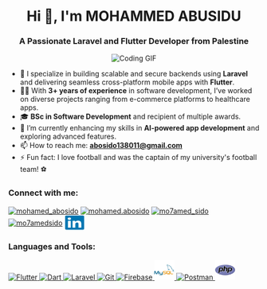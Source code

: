 <h1 align="center">Hi 👋, I'm MOHAMMED ABUSIDU</h1>
<h3 align="center">A Passionate Laravel and Flutter Developer from Palestine</h3>

<div align="center">
  <img src="https://i.giphy.com/media/v1.Y2lkPTc5MGI3NjExYmhiMnl6Z2g1NHNobXdrcjF2OTk2YTBzYXZ4aTI5ZnljcGF2dnd6OSZlcD12MV9pbnRlcm5hbF9naWZfYnlfaWQmY3Q9Zw/jBOOXxSJfG8kqMxT11/giphy.gif" alt="Coding GIF" width="480" height="480" />
</div>

- 🌟 I specialize in building scalable and secure backends using **Laravel** and delivering seamless cross-platform mobile apps with **Flutter**.  
- 🧑‍💻 With **3+ years of experience** in software development, I’ve worked on diverse projects ranging from e-commerce platforms to healthcare apps.  
- 🎓 **BSc in Software Development** and recipient of multiple awards.  
- 🌱 I’m currently enhancing my skills in **AI-powered app development** and exploring advanced features.  
- 📫 How to reach me: **abosido138011@gmail.com**  
- ⚡ Fun fact: I love football and was the captain of my university's football team! ⚽  

<h3 align="left">Connect with me:</h3>
<p align="left">
  <a href="https://twitter.com/mohamed_abosido" target="blank"><img align="center" src="https://raw.githubusercontent.com/rahuldkjain/github-profile-readme-generator/master/src/images/icons/Social/twitter.svg" alt="mohamed_abosido" height="30" width="40" /></a>
  <a href="https://fb.com/mohamed.abosido" target="blank"><img align="center" src="https://raw.githubusercontent.com/rahuldkjain/github-profile-readme-generator/master/src/images/icons/Social/facebook.svg" alt="mohamed.abosido" height="30" width="40" /></a>
  <a href="https://instagram.com/mo7amed_sido" target="blank"><img align="center" src="https://raw.githubusercontent.com/rahuldkjain/github-profile-readme-generator/master/src/images/icons/Social/instagram.svg" alt="mo7amed_sido" height="30" width="40" /></a>
  <a href="https://www.behance.net/mo7amedsido" target="blank"><img align="center" src="https://raw.githubusercontent.com/rahuldkjain/github-profile-readme-generator/master/src/images/icons/Social/behance.svg" alt="mo7amedsido" height="30" width="40" /></a>
  <a href="https://www.linkedin.com/in/mohammed-abu-sido-52924523a/" target="blank"><img align="center" src="https://raw.githubusercontent.com/devicons/devicon/master/icons/linkedin/linkedin-original.svg" alt="LinkedIn" height="30" width="40" /></a>
</p>

<h3 align="left">Languages and Tools:</h3>
<p align="left">
  <a href="https://flutter.dev" target="_blank" rel="noreferrer">
    <img src="https://www.vectorlogo.zone/logos/flutterio/flutterio-icon.svg" alt="Flutter" width="40" height="40"/>
  </a>
  <a href="https://dart.dev" target="_blank" rel="noreferrer">
    <img src="https://www.vectorlogo.zone/logos/dartlang/dartlang-icon.svg" alt="Dart" width="40" height="40"/>
  </a>
  <a href="https://laravel.com/" target="_blank" rel="noreferrer">
    <img src="https://cdn.worldvectorlogo.com/logos/laravel-2.svg" alt="Laravel" width="40" height="40"/>
  </a>
  <a href="https://git-scm.com/" target="_blank" rel="noreferrer">
    <img src="https://www.vectorlogo.zone/logos/git-scm/git-scm-icon.svg" alt="Git" width="40" height="40"/>
  </a>
  <a href="https://firebase.google.com/" target="_blank" rel="noreferrer">
    <img src="https://www.vectorlogo.zone/logos/firebase/firebase-icon.svg" alt="Firebase" width="40" height="40"/>
  </a>
  <a href="https://www.mysql.com/" target="_blank" rel="noreferrer">
    <img src="https://raw.githubusercontent.com/devicons/devicon/master/icons/mysql/mysql-original-wordmark.svg" alt="MySQL" width="40" height="40"/>
  </a>
  <a href="https://postman.com" target="_blank" rel="noreferrer">
    <img src="https://www.vectorlogo.zone/logos/getpostman/getpostman-icon.svg" alt="Postman" width="40" height="40"/>
  </a>
  <a href="https://www.php.net/" target="_blank" rel="noreferrer">
    <img src="https://raw.githubusercontent.com/devicons/devicon/master/icons/php/php-original.svg" alt="PHP" width="40" height="40"/>
  </a>
</p>
